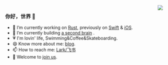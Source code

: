 <img align="right" src="https://github-readme-stats.vercel.app/api?username=Binlogo&show_icons=true&icon_color=CE1D2D&text_color=718096&bg_color=00000000&hide_title=true&hide_border=true" />

### 你好，世界 👋

- 🔭 I’m currently working on [Rust](https://binlogo.github.io/Knowledge-Track/programming-languages/rust/rust.html), previously on [Swift](https://binlogo.github.io/Knowledge-Track/programming-languages/swift/swift.html) & [iOS](https://binlogo.github.io/Knowledge-Track/iOSDev/iOSDev.html).
- 🌱 I’m currently building [a second brain](https://binlogo.github.io/Knowledge-Track/Introduction.html) .
- 💗 I'm lovin' life, Swimming&Coffee&Skateboarding.
- 😄 Know more about me: [blog](https://binlogo.github.io/post/about/).
- 📫 How to reach me: [Lark/飞书](https://www.feishu.cn/invitation/page/add_contact/?token=048m92c5-3f27-4519-90b6-ca498e852a45&unique_id=_mg4cY7_8zKNeA2a6eg0Bg==) 
- 👯 Welcome to [join us](https://leetcode-cn.com/circle/discuss/e4bBtA/).

<!--
**Binlogo/Binlogo** is a ✨ _special_ ✨ repository because its `README.md` (this file) appears on your GitHub profile.

Here are some ideas to get you started:

- 🔭 I’m currently working on ...
- 🌱 I’m currently learning ...
- 👯 I’m looking to collaborate on ...
- 🤔 I’m looking for help with ...
- 💬 Ask me about ...
- 📫 How to reach me: ...
- 😄 Pronouns: ...
- ⚡ Fun fact: ...
-->
